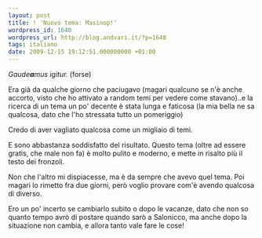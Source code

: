 ```yaml
---
layout: post
title: ! 'Nuovo tema: Masinop!'
wordpress_id: 1640
wordpress_url: http://blog.andvari.it/?p=1640
tags: italiano
date: 2009-12-15 19:12:51.000000000 +01:00
---
```

<em>Gaude<strong>a</strong>mus igitur. </em>(forse)

Era già da qualche giorno che paciugavo (magari qualcuno se n'è anche accorto, visto che ho attivato a random temi per vedere come stavano)..e la ricerca di un tema un po' decente è stata lunga e faticosa (la mia bella ne sa qualcosa, dato che l'ho stressata tutto un pomeriggio)

Credo di aver vagliato qualcosa come un migliaio di temi.

E sono abbastanza soddisfatto del risultato. Questo tema (oltre ad essere gratis, che male non fa) è molto pulito e moderno, e mette in risalto più il testo dei fronzoli.

Non che l'altro mi dispiacesse, ma è da sempre che avevo quel tema. Poi magari lo rimetto fra due giorni, però voglio provare com'è avendo qualcosa di diverso.

Ero un po' incerto se cambiarlo subito o dopo le vacanze, dato che non so quanto tempo avrò di postare quando sarò a Salonicco, ma anche dopo la situazione non cambia, e allora tanto vale fare le cose!
